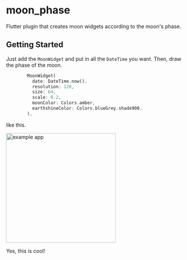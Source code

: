 # moon_phase

Flutter plugin that creates moon widgets according to the moon's phase.

## Getting Started

Just add the `MoonWidget` and put in all the `DateTime` you want. Then, draw the phase of the moon.

```dart
        MoonWidget(
          date: DateTime.now(),
          resolution: 128,
          size: 64,
          scale: 0.2,
          moonColor: Colors.amber,
          earthshineColor: Colors.blueGrey.shade900,
        ),
```

like this.  

<img src="https://user-images.githubusercontent.com/68217334/136396376-bd536827-03ef-4c3b-9de7-03d8b6d8fa3e.png" alt="example app" width="300"/>


Yes, this is cool!


